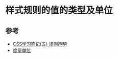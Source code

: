 # 样式规则的值的类型及单位


## 参考
* [CSS学习笔记(五) 规则声明](http://segmentfault.com/blog/dopppler/1190000002427851)
* [度量单位](http://www.way2tutorial.com/css/reference/type-of-css-measurement-units.php)